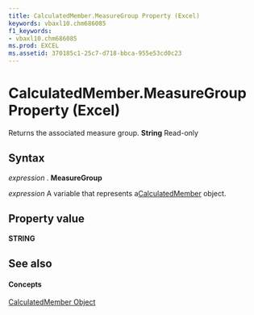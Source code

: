 ```yaml
---
title: CalculatedMember.MeasureGroup Property (Excel)
keywords: vbaxl10.chm686085
f1_keywords:
- vbaxl10.chm686085
ms.prod: EXCEL
ms.assetid: 370185c1-25c7-d718-bbca-955e53cd0c23
---
```



# CalculatedMember.MeasureGroup Property (Excel)

Returns the associated measure group.  **String** Read-only


## Syntax

 _expression_ . **MeasureGroup**

 _expression_ A variable that represents a[CalculatedMember](calculatedmember-object-excel.md) object.


## Property value

 **STRING**


## See also


#### Concepts


[CalculatedMember Object](calculatedmember-object-excel.md)

